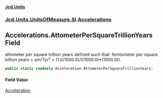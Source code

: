 #### [Jcd.Units](index 'index')
### [Jcd.Units.UnitsOfMeasure.SI](Jcd.Units.UnitsOfMeasure.SI 'Jcd.Units.UnitsOfMeasure.SI').[Accelerations](Accelerations 'Jcd.Units.UnitsOfMeasure.SI.Accelerations')

## Accelerations.AttometerPerSquareTrillionYears Field

attometer per square trillion years defined such that: femtometer per square billion years = am/Tyr² ×
(1.0/1000.0)/((1000.0)*(1000.0)).

```csharp
public static readonly Acceleration AttometerPerSquareTrillionYears;
```

#### Field Value
[Acceleration](Acceleration 'Jcd.Units.UnitTypes.Acceleration')